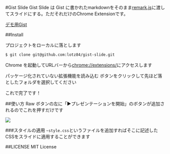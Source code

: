 #Gist Slide
Gist Slide は Gist に書かれたmarkdownをそのまま[remark.js](https://github.com/gnab/remark)に渡してスライドにする。ただそれだけのChrome Extensionです。

[デモ用Gist](https://gist.github.com/lotz84/970978a134057b7983ee)

##Install

プロジェクトをローカルに落とします

```bash
$ git clone git@github.com:lotz84/gist-slide.git
```

Chrome を起動してURLバーから<chrome://extensions/>にアクセスします

パッケージ化されていない拡張機能を読み込む ボタンをクリックして先ほど落としたフォルダを選択してください

これで完了です！

##使い方
Raw ボタンの左に「▶プレゼンテーションを開始」のボタンが追加されるのでこれを押すだけです

![](http://i.gyazo.com/62cfe66fa2a3c86ba08f7d4fbe262b70.png)

###スタイルの適用
`~style.css`というファイルを追加すればそこに記述したCSSをスライドに適用することができます

##LICENSE
MIT License
